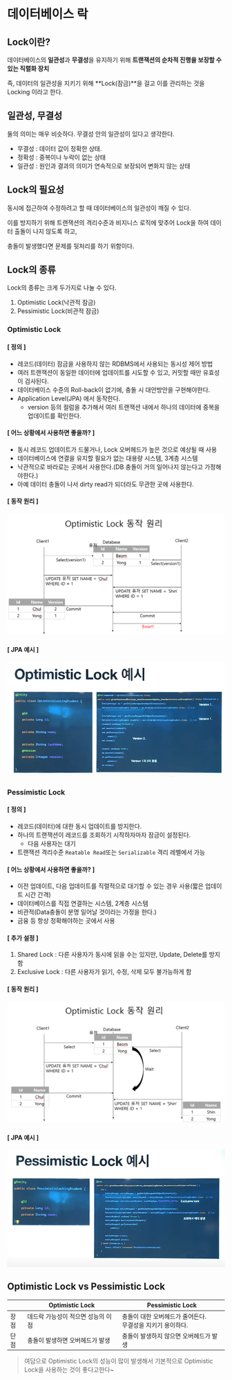 # 데이터베이스 락

## Lock이란?

데이터베이스의 **일관성**과 **무결성**을 유지하기 위해 **트랜잭션의 순차적 진행을 보장할 수 있는 직렬화 장치**

즉, 데이터의 일관성을 지키기 위해 **Lock(잠금)**을 걸고 이를 관리하는 것을 Locking 이라고 한다.


## 일관성, 무결성

둘의 의미는 매우 비슷하다. 무결성 안의 일관성이 있다고 생각한다.

- 무결성 : 데이터 값이 정확한 상태.
- 정확성 : 중복이나 누락이 없는 상태
- 일관성 : 원인과 결과의 의미가 연속적으로 보장되어 변화지 않는 상태


## Lock의 필요성

동시에 접근하여 수정하려고 할 때 데이터베이스의 일관성이 깨질 수 있다.

이를 방지하기 위해 트랜잭션의 격리수준과 비지니스 로직에 맞추어 Lock을 하여 데이터 출돌이 나지 않도록 하고,

충돌이 발생했다면 문제를 뒷처리를 하기 위함이다.

## Lock의 종류

Lock의 종류는 크게 두가지로 나눌 수 있다.

1. Optimistic Lock(낙관적 잠금)
2. Pessimistic Lock(비관적 잠금)

### Optimistic Lock

#### [ 정의 ]

- 레코드(데이터) 잠금을 사용하지 않는 RDBMS에서 사용되는 동시성 제어 방법
- 여러 트랜잭션이 동일한 데이터에 업데이트를 시도할 수 있고, 커밋할 때만 유효성이 검사된다.
- 데이터베이스 수준의 Roll-back이 없기에, 충돌 시 대안방안을 구현해야한다.
- Application Level(JPA) 에서 동작한다.
  - version 등의 컬럼을 추가해서 여러 트랜잭션 내에서 하나의 데이터에 중복을 업데이트를 확인한다.

#### [ 어느 상황에서 사용하면 좋을까? ]
- 동시 레코드 업데이트가 드물거나, Lock 오버헤드가 높은 것으로 예상될 때 사용
- 데이터베이스에 연결을 유지할 필요가 없는 대용량 시스템, 3계층 시스템
- 낙관적으로 바라로는 곳에서 사용한다.(DB 충돌이 거의 일어나지 않는다고 가정해야한다.)
- 아예 데이터 충돌이 나서 dirty read가 되더라도 무관한 곳에 사용한다.


#### [ 동작 원리 ]

![동작원리](asset/1.png)

#### [ JPA 예시 ]

![jpa예시](asset/jpa.png)

### Pessimistic Lock

#### [ 정의 ]
- 레코드(데이터)에 대한 동시 업데이트를 방지한다.
- 하나의 트랜잭션이 레코드를 조회하기 시작하자마자 잠금이 설정된다.
  - 다음 사용자는 대기
- 트랜잭션 격리수준 `Reatable Read`또는 `Serializable` 격리 레벨에서 가능

#### [ 어느 상황에서 사용하면 좋을까? ]
- 이전 업데이트, 다음 업데이트를 직렬적으로 대기할 수 있는 경우 사용(짧은 업데이트 시간 간격)
- 데이터베이스를 직접 연결하는 시스템, 2계층 시스템
- 비관적(Data충돌이 분명 일어날 것이라는 가정을 한다.)
- 금융 등 항상 정확해야하는 곳에서 사용

#### [ 추가 설정 ]

1. Shared Lock : 다른 사용자가 동시에 읽을 수는 있지만, Update, Delete를 방지함
2. Exclusive Lock : 다른 사용자가 읽기, 수정, 삭제 모두 불가능하게 함

#### [ 동작 원리 ]

![동작원리](asset/2.png)

#### [ JPA 예시 ]

![jpa예시](asset/jpa2.png)

## Optimistic Lock vs Pessimistic Lock

|   | Optimistic Lock | Pessimistic Lock |
|---|---|---|
| 장점 | 데드락 가능성이 적으면 성능의 이점 | 충돌이 대한 오버헤드가 줄어든다.</br> 무결성을 지키기 용이하다. |
| 단점 | 충돌이 발생하면 오버헤드가 발생 | 충돌이 발생하지 않으면 오버헤드가 발생 |

> 여담으로 Optimistic Lock의 성능이 많이 발생해서 기본적으로 Optimistic Lock을 사용하는 것이 좋다고한다~